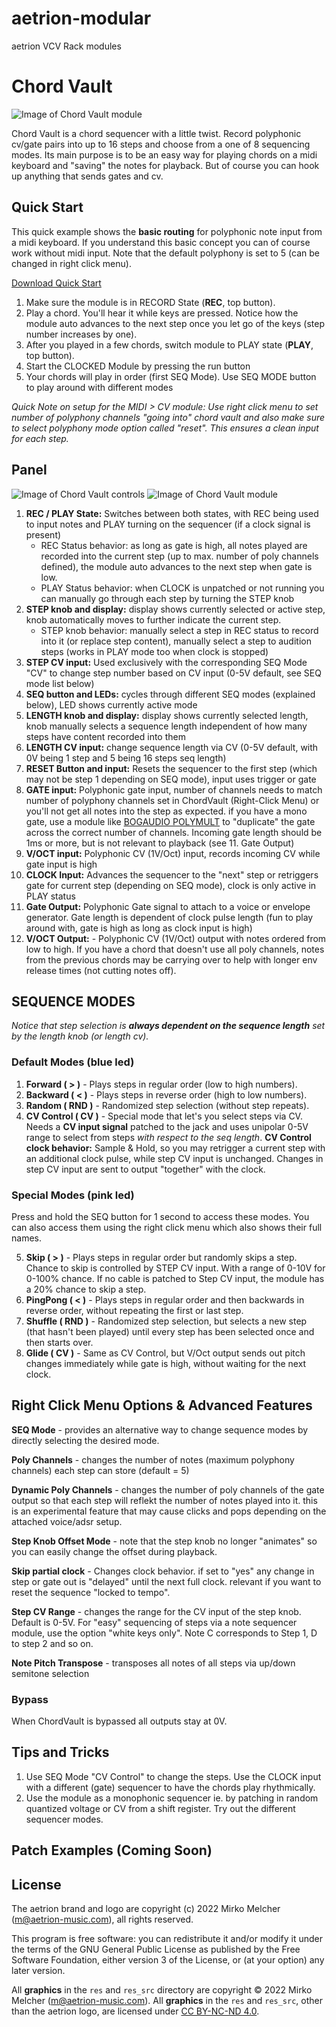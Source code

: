# aetrion-modular
aetrion VCV Rack modules

# Chord Vault
![Image of Chord Vault module](./images/ChordVault_Panel.png)

Chord Vault is a chord sequencer with a little twist.
Record polyphonic cv/gate pairs into up to 16 steps and choose from a one of 8 sequencing modes.
Its main purpose is to be an easy way for playing chords on a midi keyboard and "saving" the notes for playback.
But of course you can hook up anything that sends gates and cv.

## Quick Start
This quick example shows the **basic routing** for polyphonic note input from a midi keyboard. If you understand this basic concept you can of course work without midi input.
Note that the default polyphony is set to 5 (can be changed in right click menu).

[Download Quick Start](../examples/ChordVault_QuickStart.vcvs?raw=true)

1. Make sure the module is in RECORD State (**REC**, top button).
2. Play a chord. You'll hear it while keys are pressed. Notice how the module auto advances to the next step once you let go of the keys (step number increases by one).
3. After you played in a few chords, switch module to PLAY state (**PLAY**, top button).
4. Start the CLOCKED Module by pressing the run button
5. Your chords will play in order (first SEQ Mode). Use SEQ MODE button to play around with different modes

*Quick Note on setup for the MIDI > CV module: Use right click menu to set number of polyphony channels "going into" chord vault and also make sure to select polyphony mode option called "reset". This ensures a clean input for each step.*

## Panel

![Image of Chord Vault controls](../images/chordvault_controls.png)
![Image of Chord Vault module](./images/Chord%20Vault%20Manual%20Numbered%20Panel.png)

1. **REC / PLAY State:** Switches between both states, with REC being used to input notes and PLAY turning on the sequencer (if a clock signal is present)
	- REC Status behavior: as long as gate is high, all notes played are recorded into the current step (up to max. number of poly channels defined), the module auto advances to the next step when gate is low.
	- PLAY Status behavior: when CLOCK is unpatched or not running you can manually go through each step by turning the STEP knob
2. **STEP knob and display:** display shows currently selected or active step, knob automatically moves to further indicate the current step.
	- STEP knob behavior: manually select a step in REC status to record into it (or replace step content), manually select a step to audition steps (works in PLAY mode too when clock is stopped)
3. **STEP CV input:** Used exclusively with the corresponding SEQ Mode "CV" to change step number based on CV input (0-5V default, see SEQ mode list below)
4. **SEQ button and LEDs:** cycles through different SEQ modes (explained below), LED shows currently active mode
5. **LENGTH knob and display:** display shows currently selected length, knob manually selects a sequence length independent of how many steps have content recorded into them
6. **LENGTH CV input:** change sequence length via CV (0-5V default, with 0V being 1 step and 5 being 16 steps seq length)
7. **RESET Button and input:** Resets the sequencer to the first step (which may not be step 1 depending on SEQ mode), input uses trigger or gate
8. **GATE input:** Polyphonic gate input, number of channels needs to match number of polyphony channels set in ChordVault (Right-Click Menu) or you'll not get all notes into the step as expected. if you have a mono gate, use a module like [BOGAUDIO POLYMULT](https://library.vcvrack.com/Bogaudio/Bogaudio-PolyMult) to "duplicate" the gate across the correct number of channels. Incoming gate length should be 1ms or more, but is not relevant to playback (see 11. Gate Output)
9. **V/OCT input:** Polyphonic CV (1V/Oct) input, records incoming CV while gate input is high 
10. **CLOCK Input:** Advances the sequencer to the "next" step or retriggers gate for current step (depending on SEQ mode), clock is only active in PLAY status
11. **Gate Output:** Polyphonic Gate signal to attach to a voice or envelope generator. Gate length is dependent of clock pulse length (fun to play around with, gate is high as long as clock input is high)
12. **V/OCT Output:** - Polyphonic CV (1V/Oct) output with notes ordered from low to high. If you have a chord that doesn't use all poly channels, notes from the previous chords may be carrying over to help with longer env release times (not cutting notes off).

## SEQUENCE MODES
*Notice that step selection is **always dependent on the sequence length** set by the length knob (or length cv).*

### Default Modes (blue led)
1. **Forward ( > )** - Plays steps in regular order (low to high numbers).
2. **Backward ( < )** - Plays steps in reverse order (high to low numbers).
3. **Random ( RND )** - Randomized step selection (without step repeats).
4. **CV Control ( CV )** - Special mode that let's you select steps via CV. Needs a **CV input signal** patched to the jack and uses unipolar 0-5V range to select from steps *with respect to the seq length*. 
**CV Control clock behavior:** Sample & Hold, so you may retrigger a current step with an additional clock pulse, while step CV input is unchanged. Changes in step CV input are sent to output "together" with the clock. 
### Special Modes (pink led)
Press and hold the SEQ button for 1 second to access these modes. You can also access them using the right click menu which also shows their full names.

5. **Skip ( > )** - Plays steps in regular order but randomly skips a step. Chance to skip is controlled by STEP CV input. With a range of 0-10V for 0-100% chance. If no cable is patched to Step CV input, the module has a 20% chance to skip a step.
6. **PingPong ( < )** - Plays steps in regular order and then backwards in reverse order, without repeating the first or last step.
7. **Shuffle ( RND )** - Randomized step selection, but selects a new step (that hasn't been played) until every step has been selected once and then starts over.
8. **Glide ( CV )** - Same as CV Control, but V/Oct output sends out pitch changes immediately while gate is high, without waiting for the next clock.



## Right Click Menu Options & Advanced Features

**SEQ Mode** - provides an alternative way to change sequence modes by directly selecting the desired mode.

**Poly Channels** - changes the number of notes (maximum polyphony channels) each step can store (default = 5)

**Dynamic Poly Channels** - changes the number of poly channels of the gate output so that each step will reflekt the number of notes played into it. this is an experimental feature that may cause clicks and pops depending on the attached voice/adsr setup.

**Step Knob Offset Mode** - note that the step knob no longer "animates" so you can easily change the offset during playback.

**Skip partial clock** - Changes clock behavior. if set to "yes" any change in step or gate out is "delayed" until the next full clock. relevant if you want to reset the sequence "locked to tempo".

**Step CV Range** - changes the range for the CV input of the step knob. Default is 0-5V. For "easy" sequencing of steps via a note sequencer module, use
the option "white keys only". Note C corresponds to Step 1, D to step 2 and so on.

**Note Pitch Transpose** - transposes all notes of all steps via up/down semitone selection


### Bypass

When ChordVault is bypassed all outputs stay at 0V.

## Tips and Tricks

1. Use SEQ Mode "CV Control" to change the steps. Use the CLOCK input with a different (gate) sequencer to have the chords play rhythmically.
2. Use the module as a monophonic sequencer ie. by patching in random quantized voltage or CV from a shift register. Try out the different sequencer modes.


## Patch Examples (Coming Soon)


## License

The aetrion brand and logo are copyright (c) 2022 Mirko Melcher (m@aetrion-music.com), all rights reserved.

This program is free software: you can redistribute it and/or modify it under the terms of the GNU General Public License as published by the Free Software Foundation, either version 3 of the License, or (at your option) any later version.

All **graphics** in the `res` and `res_src` directory are copyright © 2022 Mirko Melcher (m@aetrion-music.com).
All **graphics** in the `res` and `res_src`, other than the aetrion logo, are licensed under [CC BY-NC-ND 4.0](https://creativecommons.org/licenses/by-nc-nd/4.0/).
